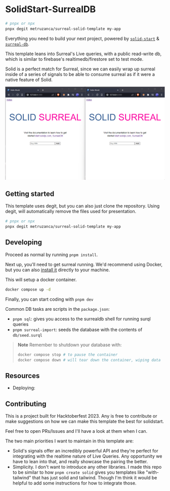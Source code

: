 # SolidStart-SurrealDB

```bash
# pnpx or npx
pnpx degit metruzanca/surreal-solid-template my-app
```

Everything you need to build your next project, powered by [`solid-start`](https://start.solidjs.com) & [`surreal-db`](https://surrealdb.com).

This template leans into Surreal's Live queries, with a public read-write db, which is similar to firebase's realtimedb/firestore set to test mode.

Solid is a perfect match for Surreal, since we can easily wrap up surreal inside of a series of signals to be able to consume surreal as if it were a native feature of Solid.

![](./example.gif)

## Getting started

This template uses degit, but you can also just clone the repository. Using degit, will automatically remove the files used for presentation.

```bash
# pnpx or npx
pnpx degit metruzanca/surreal-solid-template my-app
```

## Developing

Proceed as normal by running `pnpm install`.

Next up, you'll need to get surreal running. We'd recommend using Docker, but you can also [install it](https://surrealdb.com/install) directly to your machine.

This will setup a docker container.
```bash
docker compose up -d
```

Finally, you can start coding with `pnpm dev`

Common DB tasks are scripts in the `package.json`:
- `pnpm sql`: gives you access to the surrealdb shell for running surql queries
- `pnpm surreal-import`: seeds the database with the contents of `db/seed.surql`

> **Note**
> Remember to shutdown your database with:
> ```bash
> docker compose stop # to pause the container
> docker compose down # will tear down the container, wiping data
> ```

## Resources
- Deploying:


## Contributing
This is a project built for Hacktoberfest 2023. Any is free to contribute or make suggestions on how we can make this template the best for solidstart.

Feel free to open PRs/Issues and I'll have a look at them when I can.

The two main priorities I want to maintain in this template are:
- Solid's signals offer an incredibly powerful API and they're perfect for integrating with the realtime nature of Live Queries. Any opportunity we have to lean into that, and really showcase the pairing the better.
- Simplicity. I don't want to introduce any other libraries. I made this repo to be similar to how `pnpm create solid` gives you templates like "with-tailwind" that has just solid and tailwind. Though I'm think it would be helpful to add some instructions for how to integrate those.